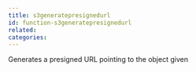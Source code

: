 ```yaml
---
title: s3generatepresignedurl
id: function-s3generatepresignedurl
related:
categories:
---
```


Generates a presigned URL pointing to the object given